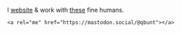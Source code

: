 I [website](https://qbunt.com) & work with [these](https://vynyl.com) fine humans.

`<a rel="me" href="https://mastodon.social/@qbunt"></a>`
